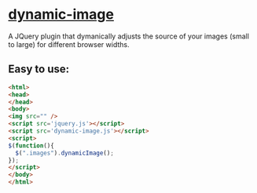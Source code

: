 # [dynamic-image](http://tonyspiro.com)
A JQuery plugin that dymanically adjusts the source of your images (small to large) for different browser widths.

Easy to use:
-------
``` html
<html>
<head>
</head>
<body>
<img src="" />
<script src='jquery.js'></script>
<script src='dynamic-image.js'></script>
<script>
$(function(){
  $(".images").dynamicImage(); 
});
</script>
</body>
</html>
```
